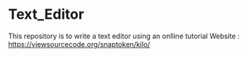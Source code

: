 # Text_Editor
This repository is to write a text editor using an onlline tutorial
Website : https://viewsourcecode.org/snaptoken/kilo/

